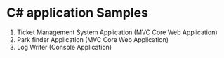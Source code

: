 # C# application Samples

1. Ticket Management System Application (MVC Core Web Application)
2. Park finder Application (MVC Core Web Application)
3. Log Writer (Console Application)
